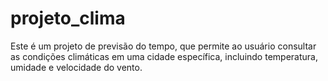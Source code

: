 # projeto_clima
Este é um projeto de previsão do tempo, que permite ao usuário consultar as condições climáticas em uma cidade específica, incluindo temperatura, umidade e velocidade do vento. 
